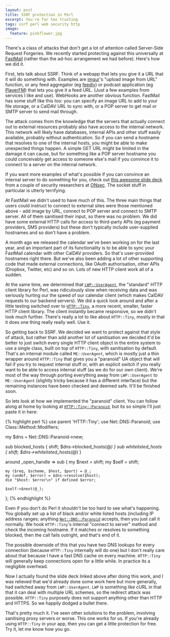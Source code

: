 ```yaml
---
layout: post
title: SSRF protection in Perl
excerpt: You're far too trusting
tags: ssrf perl web security http
image:
  feature: pinkflower.jpg
---
```


There's a class of attacks that don't get a lot of attention called Server-Side Request Forgeries. We recently started protecting against this universally at [FastMail](https://www.fastmail.fm) (rather than the ad-hoc arrangement we had before). Here's how we did it.

First, lets talk about SSRF. Think of a webapp that lets you give it a URL that it will do something with. Examples are [imgur](http://imgur.com/)'s "upload image from URL" function, or any feed aggregator (eg [feedly](http://feedly.com/)) or podcast application (eg [PlayerFM](https://player.fm)) that lets you give it a feed URL. (Just a few examples from services I like and use). WebHooks are another obvious function. FastMail has some stuff like this too: you can specify an image URL to add to your file storage, or a CalDAV URL to sync with, or a POP server to get mail or SMTP server to send mail through.

The attack comes from the knowledge that the servers that actually connect out to external resources probably also have access to the internal network. This network will likely have databases, internal APIs and other stuff easily available, probably without authentication. So if you can send a hostname that resolves to one of the internal hosts, you might be able to make unexpected things happen. A simple GET URL might be limited in the damage it can cause, but for something like a POP server hostname you could conceivably get access to someone else's mail if you convince it to connect to a server on the internal network.

If you want more examples of what's possible if you can convince an internal server to do something for you, check out [this awesome slide deck](http://www.slideshare.net/d0znpp/ssrf-attacks-and-sockets-smorgasbord-of-vulnerabilities) from a couple of security researchers at [ONsec](http://onsec.ru/). The socket stuff in particular is utterly terrifying.

At FastMail we didn't used to have much of this. The three main things that users could instruct to connect to external sites were those mentioned above - add image by URL, connect to POP server and connect to SMTP server. All of them sanitised their input, so there was no problem. We did have some external HTTP calls for access to third-party APIs (eg payment providers, SMS providers) but these don't typically include user-supplied hostnames and so don't have a problem.

A month ago we released the calendar we've been working on for the last year, and an important part of its functionality is to be able to sync your FastMail calendar with other CalDAV providers. So that's user-provided hostnames right there. But we've also been adding a lot of other supporting code that made external connections, like OAuth authorisation, other APIs (Dropbox, Twitter, etc) and so on. Lots of new HTTP client work all of a sudden.

At the same time, we determined that [`LWP::UserAgent`](https://metacpan.org/pod/LWP::UserAgent), the "standard" HTTP client library for Perl, was ridiculously slow when receiving data and was seriously hurting our the speed of our calendar client (which makes CalDAV requests to our backend servers). We did a quick look around and after a little testing switched over to [`HTTP::Tiny`](https://metacpan.org/pod/HTTP::Tiny), a more recent, smaller, faster HTTP client library. The client instantly became responsive, so we didn't look much further. There's really a lot to like about `HTTP::Tiny`, mostly in that it does one thing really really well. Use it.

So getting back to SSRF. We decided we want to protect against that style of attack, but rather than add another lot of sanitisation we decided it'd be better to just switch every single HTTP client object in the entire system to use a single class, built on top of `HTTP::Tiny`, with sanitisation by default. That's an internal module called `ME::UserAgent`, which is mostly just a thin wrapper around `HTTP::Tiny` that gives you a "paranoid" UA object that will fail if you try to request internal stuff or, with an explicit switch if you really want to be able to access internal stuff (as we do for our own client). We're most of the way through porting everything away from `LWP::UserAgent` to `ME::UserAgent` (slightly tricky because it has a different interface) but the remaining instances have been checked and deemed safe. It'll be finished soon.

So lets look at how we implemented the "paranoid" client. You can follow along at home by looking at [`HTTP::Tiny::Paranoid`](https://metacpan.org/pod/HTTP::Tiny::Paranoid), but its so simple I'll just paste it in here:

{% highlight perl %}
use parent 'HTTP::Tiny';
use Net::DNS::Paranoid;
use Class::Method::Modifiers;
    
my $dns = Net::DNS::Paranoid->new;
    
sub blocked_hosts { shift; $dns->blocked_hosts(@_) }
sub whitelisted_hosts { shift; $dns->whitelisted_hosts(@_) }
    
around _open_handle => sub {
    my $next = shift;
    my $self = shift;
    
    my ($req, $scheme, $host, $port) = @_;
    my (undef, $error) = $dns->resolve($host);
    die "$host: $error\n" if defined $error;
    
    $self->$next(@_);
};
{% endhighlight %}

Even if you don't do Perl it shouldn't be too hard to see what's happening. You globally set up a list of black and/or white listed hosts (including IP address ranges; anything [`Net::DNS::Paranoid`](https://metacpan.org/pod/Net::DNS::Paranoid) accepts, then you just call it normally. We hook `HTTP::Tiny`'s internal "connect to server" method and check the incoming hostname. If it matches or resolves to something blocked, then the call fails outright, and that's end of it.

The possible downside of this that you have two DNS lookups for every connection (because `HTTP::Tiny` internally will do one) but I don't really care about that because I have a fast DNS cache on every machine. `HTTP::Tiny` will generally keep connections open for a little while. In practice its a negligible overhead.

Now I actually found the slide deck linked above after doing this work, and I was relieved that we'd already done some work here but more generally, had switched away from `LWP::UserAgent`. `LWP` is something like cURL in that that it can deal with multiple URL schemes, so the redirect attack was possible. `HTTP::Tiny` purposely does not support anything other than HTTP and HTTPS. So we happily dodged a bullet there.

That's pretty much it. I've seen other solutions to the problem, involving sanitising proxy servers or worse. This one works for us. If you're already using `HTTP::Tiny` in your app, then you can get a little protection for free. Try it, let me know how you go.
